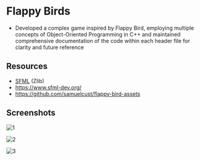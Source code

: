 # Flappy Birds

- Developed a complex game inspired by Flappy Bird, employing multiple concepts of Object-Oriented Programming in C++ and
maintained comprehensive documentation of the code within each header file for clarity and future reference

## Resources

- [SFML](https://github.com/SFML/SFML/tree/2.6.0) (Zlib)
- https://www.sfml-dev.org/
- https://github.com/samuelcust/flappy-bird-assets

## Screenshots

![1](https://github.com/BanuAdrian/flappy-evolution-oop/assets/66678108/b6846cf8-0137-4d82-9240-6f5036c3dc34)

![2](https://github.com/BanuAdrian/flappy-evolution-oop/assets/66678108/9ef3e9d0-fe1d-426e-9392-e583404a04d0)

![3](https://github.com/BanuAdrian/flappy-evolution-oop/assets/66678108/0cb7031c-b913-47ef-9dfb-6e4604401ad6)

